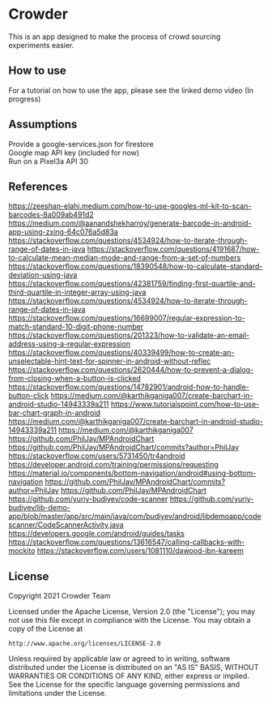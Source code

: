 # Crowder
This is an app designed to make the process of crowd sourcing experiments easier.  

## How to use
For a tutorial on how to use the app, please see the linked demo video (In progress)

## Assumptions
Provide a google-services.json for firestore  
Google map API key (included for now)  
Run on a Pixel3a API 30  

## References
https://zeeshan-elahi.medium.com/how-to-use-googles-ml-kit-to-scan-barcodes-8a009ab491d2
https://medium.com/@aanandshekharroy/generate-barcode-in-android-app-using-zxing-64c076a5d83a
https://stackoverflow.com/questions/4534924/how-to-iterate-through-range-of-dates-in-java
https://stackoverflow.com/questions/4191687/how-to-calculate-mean-median-mode-and-range-from-a-set-of-numbers
https://stackoverflow.com/questions/18390548/how-to-calculate-standard-deviation-using-java
https://stackoverflow.com/questions/42381759/finding-first-quartile-and-third-quartile-in-integer-array-using-java
https://stackoverflow.com/questions/4534924/how-to-iterate-through-range-of-dates-in-java
https://stackoverflow.com/questions/16699007/regular-expression-to-match-standard-10-digit-phone-number
https://stackoverflow.com/questions/201323/how-to-validate-an-email-address-using-a-regular-expression
https://stackoverflow.com/questions/40339499/how-to-create-an-unselectable-hint-text-for-spinner-in-android-without-reflec
https://stackoverflow.com/questions/2620444/how-to-prevent-a-dialog-from-closing-when-a-button-is-clicked
https://stackoverflow.com/questions/14782901/android-how-to-handle-button-click
https://medium.com/@karthikganiga007/create-barchart-in-android-studio-14943339a211
https://www.tutorialspoint.com/how-to-use-bar-chart-graph-in-android
https://medium.com/@karthikganiga007/create-barchart-in-android-studio-14943339a211
https://medium.com/@karthikganiga007
https://github.com/PhilJay/MPAndroidChart
https://github.com/PhilJay/MPAndroidChart/commits?author=PhilJay
https://stackoverflow.com/users/5731450/tr4android
https://developer.android.com/training/permissions/requesting
https://material.io/components/bottom-navigation/android#using-bottom-navigation
https://github.com/PhilJay/MPAndroidChart/commits?author=PhilJay
https://github.com/PhilJay/MPAndroidChart
https://github.com/yuriy-budiyev/code-scanner
https://github.com/yuriy-budiyev/lib-demo-app/blob/master/app/src/main/java/com/budiyev/android/libdemoapp/codescanner/CodeScannerActivity.java
https://developers.google.com/android/guides/tasks
https://stackoverflow.com/questions/13616547/calling-callbacks-with-mockito
https://stackoverflow.com/users/1081110/dawood-ibn-kareem

## License

Copyright 2021 Crowder Team

Licensed under the Apache License, Version 2.0 (the "License");
you may not use this file except in compliance with the License.
You may obtain a copy of the License at

    http://www.apache.org/licenses/LICENSE-2.0

Unless required by applicable law or agreed to in writing, software
distributed under the License is distributed on an "AS IS" BASIS,
WITHOUT WARRANTIES OR CONDITIONS OF ANY KIND, either express or implied.
See the License for the specific language governing permissions and
limitations under the License.




